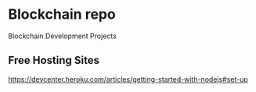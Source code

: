 # Blockchain repo

Blockchain Development Projects

## Free Hosting Sites

https://devcenter.heroku.com/articles/getting-started-with-nodejs#set-up
